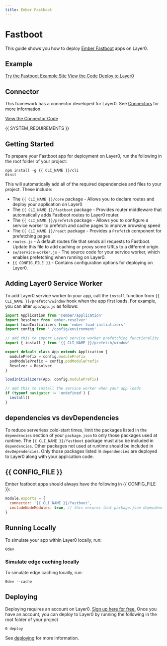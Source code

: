 ```yaml
---
title: Ember Fastboot
---
```


# Fastboot

This guide shows you how to deploy [Ember Fastboot](https://ember-fastboot.com/) apps on Layer0.

## Example

[Try the Fastboot Example Site](https://layer0-docs-layer0-ember-fastboot-example-default.layer0.link/?button)
[View the Code](https://github.com/layer0-docs/layer0-ember-fastboot-example?button)
[Deploy to Layer0](https://app.layer0.co/deploy?button&deploy&repo=https%3A%2F%2Fgithub.com%2Flayer0-docs%2Flayer0-ember-fastboot-example)

## Connector

This framework has a connector developed for Layer0. See [Connectors](connectors) for more information.

[View the Connector Code](https://github.com/layer0-docs/layer0-connectors/tree/main/layer0-fastboot-connector?button)

{{ SYSTEM_REQUIREMENTS }}

## Getting Started

To prepare your Fastboot app for deployment on Layer0, run the following in the root folder of your project:

```
npm install -g {{ CLI_NAME }}/cli
0init
```

This will automatically add all of the required dependencies and files to your project. These include:

- The `{{ CLI_NAME }}/core` package - Allows you to declare routes and deploy your application on Layer0
- The `{{ CLI_NAME }}/fastboot` package - Provides router middleware that automatically adds Fastboot routes to Layer0 router.
- The `{{ CLI_NAME }}/prefetch` package - Allows you to configure a service worker to prefetch and cache pages to improve browsing speed
- The `{{ CLI_NAME }}/react` package - Provides a `Prefetch` component for prefetching pages
- `routes.js` - A default routes file that sends all requests to Fastboot. Update this file to add caching or proxy some URLs to a different origin.
- `sw/service-worker.js` - The source code for your service worker, which enables prefetching when running on Layer0.
- `{{ CONFIG_FILE }}` - Contains configuration options for deploying on Layer0.

## Adding Layer0 Service Worker

To add Layer0 service worker to your app, call the `install` function from `{{ CLI_NAME }}/prefetch/window` hook when the app first loads. For example, you can alter
`app/app.js` as follows:

```js
import Application from '@ember/application'
import Resolver from 'ember-resolver'
import loadInitializers from 'ember-load-initializers'
import config from './config/environment'

// add this to import Layer0 service worker prefetching functionality
import { install } from '{{ CLI_NAME }}/prefetch/window'

export default class App extends Application {
  modulePrefix = config.modulePrefix
  podModulePrefix = config.podModulePrefix
  Resolver = Resolver
}

loadInitializers(App, config.modulePrefix)

// add this to install the service worker when your app loads
if (typeof navigator != 'undefined') {
  install()
}
```

## dependencies vs devDependencies

To reduce serverless cold-start times, limit the packages listed in the `dependencies` section of your `package.json` to only those packages used at runtime. The `{{ CLI_NAME }}/fastboot` package must also be included in `dependencies`. Other packages not used at runtime should be included in `devDependencies`. Only those packages listed in `dependencies` are deployed to Layer0 along with your application code.

## {{ CONFIG_FILE }}

Ember fastboot apps should always have the following in {{ CONFIG_FILE }}:

```js
module.exports = {
  connector: '{{ CLI_NAME }}/fastboot',
  includeNodeModules: true, // this ensures that package.json dependencies are uploaded to the cloud
}
```

## Running Locally

To simulate your app within Layer0 locally, run:

```
0dev
```

### Simulate edge caching locally

To simulate edge caching locally, run:

```
0dev --cache
```

## Deploying

Deploying requires an account on Layer0. [Sign up here for free.](https://moovweb.app/signup) Once you have an account, you can deploy to Layer0 by running the following in the root folder of your project

```
0 deploy
```

See [deploying](deploying) for more information.
